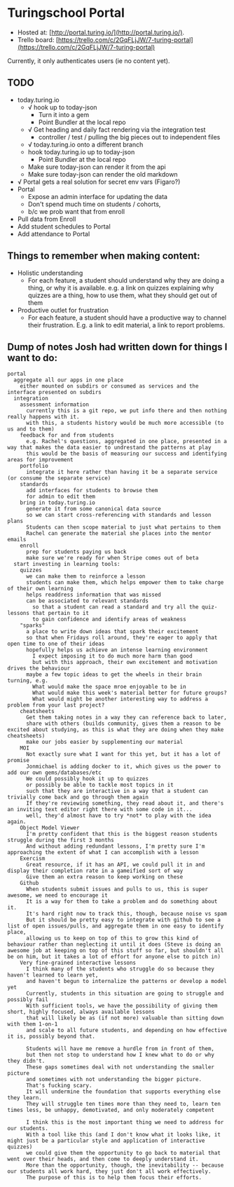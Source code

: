 Turingschool Portal
===================

* Hosted at: [http://portal.turing.io/](http://portal.turing.io/).
* Trello board: [https://trello.com/c/2GqFLjJW/7-turing-portal](https://trello.com/c/2GqFLjJW/7-turing-portal)

Currently, it only authenticates users (ie no content yet).

TODO
----

* today.turing.io
  * √ hook up to today-json
    * Turn it into a gem
    * Point Bundler at the local repo
  * √ Get heading and daily fact rendering via the integration test
    * controller / test / pulling the big pieces out to independent files
  * √ today.turing.io onto a different branch
  * hook today.turing.io up to today-json
    * Point Bundler at the local repo
  * Make sure today-json can render it from the api
  * Make sure today-json can render the old markdown
* √ Portal gets a real solution for secret env vars (Figaro?)
* Portal
  * Expose an admin interface for updating the data
  * Don't spend much time on students / cohorts,
  * b/c we prob want that from enroll
* Pull data from Enroll
* Add student schedules to Portal
* Add attendance to Portal

Things to remember when making content:
---------------------------------------

* Holistic understanding
  * For each feature, a student should understand why they are doing a thing,
    or why it is available. e.g. a link on quizzes explaining why quizzes are a thing,
    how to use them, what they should get out of them
* Productive outlet for frustration
  * For each feature, a student should have a productive way to channel their frustration.
    E.g. a link to edit material, a link to report problems.

Dump of notes Josh had written down for things I want to do:
------------------------------------------------------------

```
portal
  aggregate all our apps in one place
    either mounted on subdirs or consumed as services and the interface presented on subdirs
  integration
    assessment information
      currently this is a git repo, we put info there and then nothing really happens with it.
      with this, a students history would be much more accessible (to us and to them)
    feedback for and from students
      e.g. Rachel's questions, aggregated in one place, presented in a way that makes the data easier to undrestand the patterns at play
      this would be the basis of measuring our success and identifying areas for improvement
    portfolio
      integrate it here rather than having it be a separate service (or consume the separate service)
    standards
      add interfaces for students to browse them
      for admin to edit them
    bring in today.turing.io
      generate it from some canonical data source
      so we can start cross-referencing with standards and lesson plans
      Students can then scope material to just what pertains to them
      Rachel can generate the material she places into the mentor emails
    enroll
      prep for students paying us back
      make sure we're ready for when Stripe comes out of beta
  start investing in learning tools:
    quizzes
      we can make them to reinforce a lesson
      students can make them, which helps empower them to take charge of their own learning
      helps readdress information that was missed
      can be associated to relevant standards
        so that a student can read a standard and try all the quiz-lessons that pertain to it
        to gain confidence and identify areas of weakness
    "sparks"
      a place to write down ideas that spark their excitement
      so that when Fridays roll around, they're eager to apply that open time to one of their ideas
      hopefully helps us achieve an intense learning environment
        I expect imposing it to do much more harm than good
        but with this approach, their own excitement and motivation drives the behaviour
      maybe a few topic ideas to get the wheels in their brain turning, e.g.
        What would make the space mroe enjoyable to be in
        What would make this week's material better for future groups?
        What would might be another interesting way to address a problem from your last project?
    cheatsheets
      Get them taking notes in a way they can reference back to later,
      share with others (builds community, gives them a reason to be excited about studying, as this is what they are doing when they make cheatsheets)
      make our jobs easier by supplementing our material
    MOI
      Not exactly sure what I want for this yet, but it has a lot of promise
      Jonmichael is adding docker to it, which gives us the power to add our own gems/databases/etc
      We could possibly hook it up to quizzes
      or possibly be able to tackle most topics in it
      such that they are interactive in a way that a student can trivially come back and go through them again
      If they're reviewing something, they read about it, and there's an inviting text editor right there with some code in it...
      well, they'd almost have to try *not* to play with the idea again.
    Object Model Viewer
      I'm pretty confident that this is the biggest reason students struggle during the first 3 months
      And without adding redundant lessons, I'm pretty sure I'm approaching the extent of what I can accomplish with a lesson
    Exercism
      Great resource, if it has an API, we could pull it in and display their completion rate in a gameified sort of way
      Give them an extra reason to keep working on these
    Github
      When students submit issues and pulls to us, this is super awesome, we need to encourage it
      It is a way for them to take a problem and do something about it.
      It's hard right now to track this, though, because noise vs spam
      But it should be pretty easy to integrate with github to see a list of open issues/pulls, and aggregate them in one easy to identify place,
      allowing us to keep on top of this to grow this kind of behaviour rather than neglecting it until it does (Steve is doing an awesome job at keeping on top of this stuff so far, but shouldn't all be on him, but it takes a lot of effort for anyone else to pitch in)
    Very fine-grained interactive lessons
      I think many of the students who struggle do so because they haven't learned to learn yet,
      and haven't begun to internalize the patterns or develop a model yet
      Currently, students in this situation are going to struggle and possibly fail
      With sufficient tools, we have the possibility of giving them short, highly focused, always available lessons
      that will likely be as (if not more) valuable than sitting down with them 1-on-1
      and scale to all future students, and depending on how effective it is, possibly beyond that.

      Students will have me remove a hurdle from in front of them,
      but then not stop to understand how I knew what to do or why they didn't.
      These gaps sometimes deal with not understanding the smaller picture
      and sometimes with not understanding the bigger picture.
      That's fucking scary.
      It will undermine the foundation that supports everything else they learn.
      They will struggle ten times more than they need to, learn ten times less, be unhappy, demotivated, and only moderately competent

      I think this is the most important thing we need to address for our students.
      With a tool like this (and I don't know what it looks like, it might just be a particular style and application of interactive quizzes)
      we could give them the opportunity to go back to material that went over their heads, and then come to deeply understand it.
      More than the opportunity, though, the inevitability -- because our students all work hard, they just don't all work effectively.
      The purpose of this is to help them focus their efforts.
```

